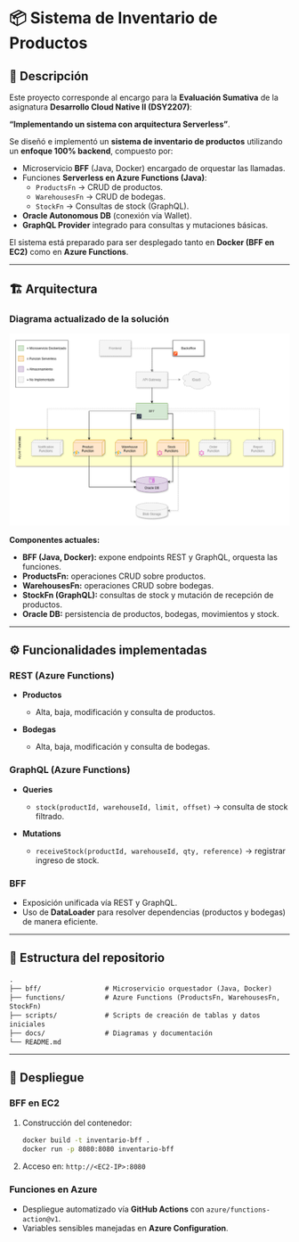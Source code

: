 # 📦 Sistema de Inventario de Productos

## 📌 Descripción

Este proyecto corresponde al encargo para la **Evaluación Sumativa** de la asignatura **Desarrollo Cloud Native II (DSY2207)**:

**“Implementando un sistema con arquitectura Serverless”**.

Se diseñó e implementó un **sistema de inventario de productos** utilizando un **enfoque 100% backend**, compuesto por:

* Microservicio **BFF** (Java, Docker) encargado de orquestar las llamadas.
* Funciones **Serverless en Azure Functions (Java)**:
  * `ProductsFn` → CRUD de productos.
  * `WarehousesFn` → CRUD de bodegas.
  * `StockFn` → Consultas de stock (GraphQL).
* **Oracle Autonomous DB** (conexión vía Wallet).
* **GraphQL Provider** integrado para consultas y mutaciones básicas.

El sistema está preparado para ser desplegado tanto en **Docker (BFF en EC2)** como en **Azure Functions**.

---

## 🏗️ Arquitectura

### Diagrama actualizado de la solución

![Arquitectura Inventario](docs/Inventario-v1.1.png)

**Componentes actuales:**

* **BFF (Java, Docker):** expone endpoints REST y GraphQL, orquesta las funciones.
* **ProductsFn:** operaciones CRUD sobre productos.
* **WarehousesFn:** operaciones CRUD sobre bodegas.
* **StockFn (GraphQL):** consultas de stock y mutación de recepción de productos.
* **Oracle DB:** persistencia de productos, bodegas, movimientos y stock.

---

## ⚙️ Funcionalidades implementadas

### REST (Azure Functions)

* **Productos**

  * Alta, baja, modificación y consulta de productos.
* **Bodegas**

  * Alta, baja, modificación y consulta de bodegas.

### GraphQL (Azure Functions)

* **Queries**

  * `stock(productId, warehouseId, limit, offset)` → consulta de stock filtrado.
* **Mutations**

  * `receiveStock(productId, warehouseId, qty, reference)` → registrar ingreso de stock.

### BFF

* Exposición unificada vía REST y GraphQL.
* Uso de **DataLoader** para resolver dependencias (productos y bodegas) de manera eficiente.

---

## 📂 Estructura del repositorio

```
.
├── bff/                # Microservicio orquestador (Java, Docker)
├── functions/          # Azure Functions (ProductsFn, WarehousesFn, StockFn)
├── scripts/            # Scripts de creación de tablas y datos iniciales
├── docs/               # Diagramas y documentación
└── README.md
```

---

## 🚀 Despliegue

### BFF en EC2

1. Construcción del contenedor:

   ```bash
   docker build -t inventario-bff .
   docker run -p 8080:8080 inventario-bff
   ```
2. Acceso en: `http://<EC2-IP>:8080`

### Funciones en Azure

* Despliegue automatizado vía **GitHub Actions** con `azure/functions-action@v1`.
* Variables sensibles manejadas en **Azure Configuration**.


